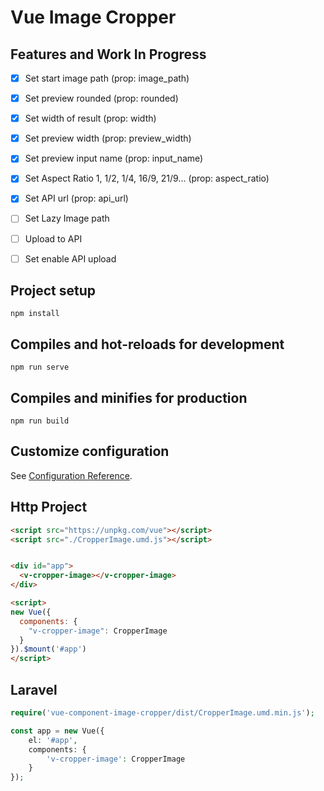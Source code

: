 # Vue Image Cropper

## Features and Work In Progress

- [x] Set start image path (prop: image_path)
- [x] Set preview rounded (prop: rounded)
- [x] Set width of result (prop: width)
- [x] Set preview width (prop: preview_width)
- [x] Set preview input name (prop: input_name)
- [x] Set Aspect Ratio 1, 1/2, 1/4, 16/9, 21/9... (prop: aspect_ratio)
- [x] Set API url (prop: api_url)
- [ ] Set Lazy Image path
- [ ] Upload to API
- [ ] Set enable API upload


## Project setup
```
npm install
```

## Compiles and hot-reloads for development
```
npm run serve
```

## Compiles and minifies for production
```
npm run build
```

## Customize configuration
See [Configuration Reference](https://cli.vuejs.org/config/).

## Http Project

```html
<script src="https://unpkg.com/vue"></script>
<script src="./CropperImage.umd.js"></script>


<div id="app">
  <v-cropper-image></v-cropper-image>
</div>

<script>
new Vue({
  components: {
    "v-cropper-image": CropperImage
  }
}).$mount('#app')
</script>
```

## Laravel

```php
require('vue-component-image-cropper/dist/CropperImage.umd.min.js');

const app = new Vue({
    el: '#app',
    components: {
        'v-cropper-image': CropperImage
    }
});
```